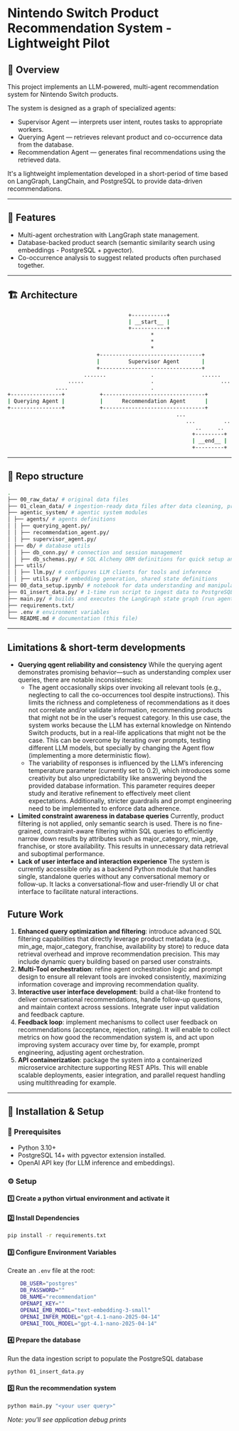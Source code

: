 # Nintendo Switch Product Recommendation System - Lightweight Pilot

## 🧠 Overview

This project implements an LLM-powered, multi-agent recommendation system for Nintendo Switch products.

The system is designed as a graph of specialized agents:

- Supervisor Agent — interprets user intent, routes tasks to appropriate workers.
- Querying Agent — retrieves relevant product and co-occurrence data from the database.
- Recommendation Agent — generates final recommendations using the retrieved data.

It's a lightweight implementation developed in a short-period of time based on LangGraph, LangChain, and PostgreSQL to provide data-driven recommendations. 

---

## 🚀 Features
- Multi-agent orchestration with LangGraph state management.
- Database-backed product search (semantic similarity search using embeddings - PostgreSQL + pgvector).
- Co-occurrence analysis to suggest related products often purchased together.

---

## 🏗️ Architecture
```bash
                                      +-----------+                                
                                      | __start__ |                                
                                      +-----------+                                
                                             *                                     
                                             *                                     
                                             *                                     
                            +--------------------------------+                     
                            |         Supervisor Agent       |                     
                            +--------------------------------+                     
                        .......              .               ......                
                   .....                     .                     ......          
               ....                          .                           ......    
+----------------+           +--------------------------------+                 ....
| Querying Agent |           |      Recommendation Agent      |                ...  
+----------------+           +--------------------------------+             ...     
                                                     ...               ....        
                                                        ...         ...            
                                                           ..     ..               
                                                          +---------+              
                                                          | __end__ |              
                                                          +---------+ 
```

---

## 📁 Repo structure
```bash
.
├── 00_raw_data/ # original data files 
├── 01_clean_data/ # ingestion-ready data files after data cleaning, processing and preparation
├── agentic_system/ # agentic system modules
│ ├── agents/ # agents definitions
│ │ ├── querying_agent.py/
│ │ ├── recommendation_agent.py/
│ │ ├── supervisor_agent.py/
│ ├── db/ # database utils
│ │ ├── db_conn.py/ # connection and session management
│ │ ├── db_schemas.py/ # SQL Alchemy ORM definitions for quick setup and cross-tech usage
│ ├── utils/
│ │ ├── llm.py/ # configures LLM clients for tools and inference
│ │ ├── utils.py/ # embedding generation, shared state definitions
├── 00_data_setup.ipynb/ # notebook for data understanding and manipulation
├── 01_insert_data.py/ # 1-time run script to ingest data to PostgreSQL database
├── main.py/ # builds and executes the LangGraph state graph (run agentic system)
├── requirements.txt/
├── .env # environment variables
└── README.md # documentation (this file)
```
---

## Limitations & short-term developments

- **Querying qgent reliability and consistency**
While the querying agent demonstrates promising behavior—such as understanding complex user queries, there are notable inconsistencies:
    - The agent occasionally skips over invoking all relevant tools (e.g., neglecting to call the co-occurrences tool despite instructions). This limits the richness and completeness of recommendations as it does not correlate and/or validate information, recommending products that might not be in the user's request category. In this use case, the system works because the LLM has external knowledge on Nintendo Switch products, but in a real-life applications that might not be the case. This can be overcome by iterating over prompts, testing different LLM models, but specially by changing the Agent flow (implementing a more deterministic flow).
    - The variability of responses is influenced by the LLM’s inferencing temperature parameter (currently set to 0.2), which introduces some creativity but also unpredictability like answering beyond the provided database information. This parameter requires deeper study and iterative refinement to effectively meet client expectations. Additionally, stricter guardrails and prompt engineering need to be implemented to enforce data adherence.
- **Limited constraint awareness in database queries**
Currently, product filtering is not applied, only semantic search is used. There is no fine-grained, constraint-aware filtering within SQL queries to efficiently narrow down results by attributes such as major_category, min_age, franchise, or store availability. This results in unnecessary data retrieval and suboptimal performance.
- **Lack of user interface and interaction experience**
The system is currently accessible only as a backend Python module that handles single, standalone queries without any conversational memory or follow-up. It lacks a conversational-flow and user-friendly UI or chat interface to facilitate natural interactions.

## Future Work
1. **Enhanced query optimization and filtering**: introduce advanced SQL filtering capabilities that directly leverage product metadata (e.g., min_age, major_category, franchise, availability by store) to reduce data retrieval overhead and improve recommendation precision. This may include dynamic query building based on parsed user constraints.
2. **Multi-Tool orchestration**: refine agent orchestration logic and prompt design to ensure all relevant tools are invoked consistently, maximizing information coverage and improving recommendation quality. 
3. **Interactive user interface development**: build a chat-like frontend to deliver conversational recommendations, handle follow-up questions, and maintain context across sessions. Integrate user input validation and feedback capture.
4. **Feedback loop**: implement mechanisms to collect user feedback on recommendations (acceptance, rejection, rating). It will enable to collect metrics on how good the recommendation system is, and act upon improving system accuracy over time by, for example, prompt engineering, adjusting agent orchestration.
5. **API containerization**: package the system into a containerized microservice architecture supporting REST APIs. This will enable scalable deployments, easier integration, and parallel request handling using multithreading for example.

---

## 🔧 Installation & Setup
### 📝 Prerequisites
 - Python 3.10+
 - PostgreSQL 14+ with pgvector extension installed.
 - OpenAI API key (for LLM inference and embeddings).
    
### ⚙️ Setup
#### 1️⃣ Create a python virtual environment and activate it

#### 2️⃣ Install Dependencies
```bash
pip install -r requirements.txt
```

#### 3️⃣ Configure Environment Variables
Create an `.env` file at the root:
```bash
    DB_USER="postgres"
    DB_PASSWORD=""
    DB_NAME="recommendation"
    OPENAPI_KEY=""
    OPENAI_EMB_MODEL="text-embedding-3-small"
    OPENAI_INFER_MODEL="gpt-4.1-nano-2025-04-14"
    OPENAI_TOOL_MODEL="gpt-4.1-nano-2025-04-14"
```

#### 4️⃣ Prepare the database
Run the data ingestion script to populate the PostgreSQL database
```bash
python 01_insert_data.py
```

#### 5️⃣ Run the recommendation system
```bash
python main.py "<your user query>"
```
*Note: you'll see application debug prints*

